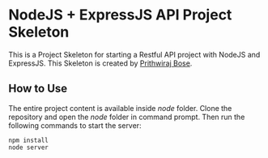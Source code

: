 # NodeJS + ExpressJS API Project Skeleton
This is a Project Skeleton for starting a Restful API project with NodeJS and ExpressJS. This Skeleton is created by [Prithwiraj Bose](http://sribasu.com/ "Blog of Prithwiraj Bose").

## How to Use
The entire project content is available inside *node* folder. Clone the repository and open the *node* folder in command prompt. Then run the following commands to start the server:


```NodeJS
npm install
node server
```

